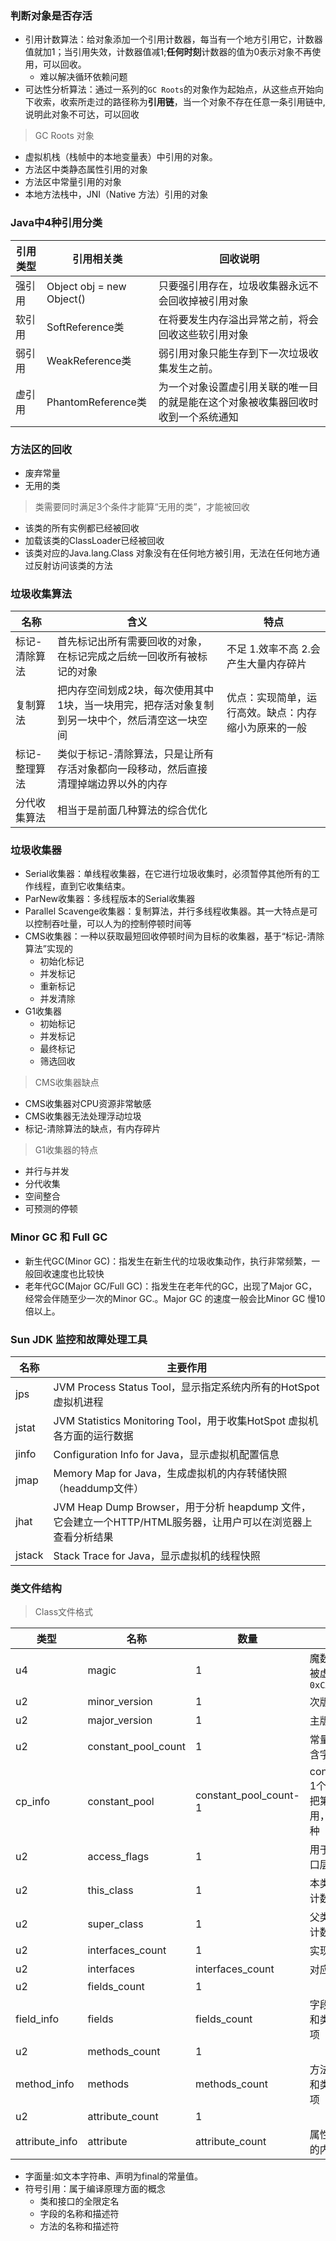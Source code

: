 ### 判断对象是否存活

- 引用计数算法：给对象添加一个引用计数器，每当有一个地方引用它，计数器值就加1；当引用失效，计数器值减1;**任何时刻**计数器的值为0表示对象不再使用，可以回收。
    - 难以解决循环依赖问题
- 可达性分析算法：通过一系列的`GC Roots`的对象作为起始点，从这些点开始向下收索，收索所走过的路径称为**引用链**，当一个对象不存在任意一条引用链中,说明此对象不可达，可以回收

> GC Roots 对象

- 虚拟机栈（栈帧中的本地变量表）中引用的对象。
- 方法区中类静态属性引用的对象
- 方法区中常量引用的对象
- 本地方法栈中，JNI（Native 方法）引用的对象

### Java中4种引用分类

引用类型 | 引用相关类 | 回收说明
-- | -- | --
强引用 | Object obj = new Object() | 只要强引用存在，垃圾收集器永远不会回收掉被引用对象
软引用 | SoftReference类 | 在将要发生内存溢出异常之前，将会回收这些软引用对象
弱引用 | WeakReference类 | 弱引用对象只能生存到下一次垃圾收集发生之前。
虚引用 | PhantomReference类 | 为一个对象设置虚引用关联的唯一目的就是能在这个对象被收集器回收时收到一个系统通知

### 方法区的回收

- 废弃常量
- 无用的类

>类需要同时满足3个条件才能算“无用的类”，才能被回收

- 该类的所有实例都已经被回收
- 加载该类的ClassLoader已经被回收
- 该类对应的Java.lang.Class 对象没有在任何地方被引用，无法在任何地方通过反射访问该类的方法

### 垃圾收集算法

名称 | 含义 | 特点
--- | --- | ---
标记-清除算法 | 首先标记出所有需要回收的对象，在标记完成之后统一回收所有被标记的对象 | 不足 1.效率不高 2.会产生大量内存碎片
复制算法 | 把内存空间划成2块，每次使用其中1块，当一块用完，把存活对象复制到另一块中个，然后清空这一块空间 | 优点：实现简单，运行高效。缺点：内存缩小为原来的一般
标记-整理算法 | 类似于标记-清除算法，只是让所有存活对象都向一段移动，然后直接清理掉端边界以外的内存 |
分代收集算法 | 相当于是前面几种算法的综合优化 |

### 垃圾收集器

- Serial收集器：单线程收集器，在它进行垃圾收集时，必须暂停其他所有的工作线程，直到它收集结束。
- ParNew收集器：多线程版本的Serial收集器
- Parallel Scavenge收集器：复制算法，并行多线程收集器。其一大特点是可以控制吞吐量，可以人为的控制停顿时间等
- CMS收集器：一种以获取最短回收停顿时间为目标的收集器，基于“标记-清除算法”实现的
    - 初始化标记
    - 并发标记
    - 重新标记
    - 并发清除
- G1收集器
    - 初始标记
    - 并发标记
    - 最终标记
    - 筛选回收

> CMS收集器缺点

- CMS收集器对CPU资源非常敏感
- CMS收集器无法处理浮动垃圾
- 标记-清除算法的缺点，有内存碎片

> G1收集器的特点

- 并行与并发
- 分代收集
- 空间整合
- 可预测的停顿

### Minor GC 和 Full GC 

- 新生代GC(Minor GC)：指发生在新生代的垃圾收集动作，执行非常频繁，一般回收速度也比较快
- 老年代GC(Major GC/Full GC)：指发生在老年代的GC，出现了Major GC，经常会伴随至少一次的Minor GC.。Major GC 的速度一般会比Minor GC 慢10倍以上。

### Sun JDK 监控和故障处理工具

名称 | 主要作用
--- | ---
jps | JVM Process Status Tool，显示指定系统内所有的HotSpot虚拟机进程
jstat | JVM Statistics Monitoring Tool，用于收集HotSpot 虚拟机各方面的运行数据
jinfo | Configuration Info for Java，显示虚拟机配置信息
jmap | Memory Map for Java，生成虚拟机的内存转储快照（headdump文件）
jhat | JVM Heap Dump Browser，用于分析 heapdump 文件，它会建立一个HTTP/HTML服务器，让用户可以在浏览器上查看分析结果
jstack | Stack Trace for Java，显示虚拟机的线程快照

### 类文件结构

> Class文件格式

类型 | 名称 | 数量 | 说明
-- | -- | -- | --
u4 | magic | 1 |魔数，标识文件是否能被虚拟机接受，值为`0xCAFEBABE`
u2 | minor_version | 1 | 次版本号
u2 | major_version | 1 | 主版本号
u2 | constant_pool_count | 1 |常量池容量计数值，包含字面量和符号引用
cp_info | constant_pool | constant_pool_count-1 |constant_pool_count-1个常量类型信息，会把第0项空出来特殊用，常量类型目前有14种
u2 | access_flags | 1 | 用于识别一些类或者接口层次的访问信息
u2 | this_class | 1 | 本类索引，指向常量池计数项
u2 | super_class | 1 | 父类索引，指向常量池计数项
u2 | interfaces_count | 1 | 实现或继承接口数量
u2 | interfaces | interfaces_count | 对应接口常量池计数项
u2 | fields_count | 1 |
field_info |fields | fields_count | 字段信息，其中name 和类型 指向常量池计数项
u2 | methods_count | 1 |
method_info |methods | methods_count | 方法信息，其中name 和类型  指向常量池计数项
u2 | attribute_count | 1 |
attribute_info |attribute | attribute_count | 属性表信息，比如方法的内容等



- 字面量:如文本字符串、声明为final的常量值。
- 符号引用：属于编译原理方面的概念
    - 类和接口的全限定名
    - 字段的名称和描述符
    - 方法的名称和描述符